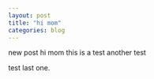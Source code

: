 ```yaml
---
layout: post
title: "hi mom"
categories: blog
---
```


new post hi mom
this is a test 
another test 

test last one.